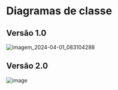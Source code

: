 # Diagramas de classe

## Versão 1.0
![imagem_2024-04-01_083104288](https://github.com/pucmg-aulas/projeto01-turmag2-mamonas-da-terra-media/assets/113954562/6674d282-4b76-4e11-8bfd-74f1f4d4b4b5)

## Versão 2.0
![image](https://github.com/pucmg-aulas/projeto01-turmag2-mamonas-da-terra-media/assets/65373363/1bee0cd5-6635-47c8-9f78-66a89a985fbd)
